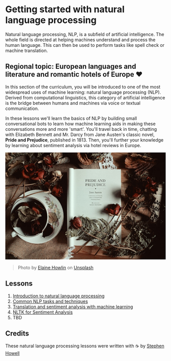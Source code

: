 # Getting started with natural language processing

Natural language processing, NLP, is a subfield of artificial intelligence. The whole field is directed at helping machines understand and process the human language. This can then be used to perform tasks like spell check or machine translation.

## Regional topic: European languages and literature and romantic hotels of Europe ❤️

In this section of the curriculum, you will be introduced to one of the most widespread uses of machine learning: natural language processing (NLP). Derived from computational linguistics, this category of artificial intelligence is the bridge between humans and machines via voice or textual communication.

In these lessons we'll learn the basics of NLP by building small conversational bots to learn how machine learning aids in making these conversations more and more 'smart'. You'll travel back in time, chatting with Elizabeth Bennett and Mr. Darcy from Jane Austen's classic novel, **Pride and Prejudice**, published in 1813. Then, you'll further your knowledge by learning about sentiment analysis via hotel reviews in Europe.

![Pride and Prejudice book and tea](images/p&p.jpg)
> Photo by <a href="https://unsplash.com/@elaineh?utm_source=unsplash&utm_medium=referral&utm_content=creditCopyText">Elaine Howlin</a> on <a href="https://unsplash.com/s/photos/pride-and-prejudice?utm_source=unsplash&utm_medium=referral&utm_content=creditCopyText">Unsplash</a>
  
## Lessons

1. [Introduction to natural language processing](1-Introduction-to-NLP/README.md)
2. [Common NLP tasks and techniques](2-Tasks/README.md)
3. [Translation and sentiment analysis with machine learning](3-Translation-Sentiment/README.md)
4. [NLTK for Sentiment Analysis](4-Hotel-Reviews-1/README.md)
5. TBD

## Credits 

These natural language processing lessons were written with ☕ by [Stephen Howell](https://twitter.com/Howell_MSFT)
